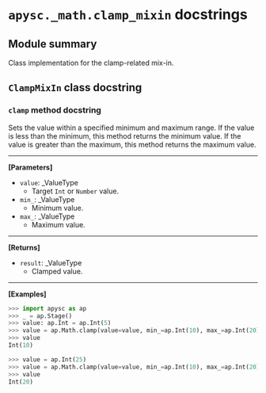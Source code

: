 # `apysc._math.clamp_mixin` docstrings

## Module summary

Class implementation for the clamp-related mix-in.

## `ClampMixIn` class docstring

### `clamp` method docstring

Sets the value within a specified minimum and maximum range. If the value is less than the minimum, this method returns the minimum value. If the value is greater than the maximum, this method returns the maximum value.<hr>

**[Parameters]**

- `value`: _ValueType
  - Target `Int` or `Number` value.
- `min_`: _ValueType
  - Minimum value.
- `max_`: _ValueType
  - Maximum value.

<hr>

**[Returns]**

- `result`: _ValueType
  - Clamped value.

<hr>

**[Examples]**

```py
>>> import apysc as ap
>>> _ = ap.Stage()
>>> value: ap.Int = ap.Int(5)
>>> value = ap.Math.clamp(value=value, min_=ap.Int(10), max_=ap.Int(20))
>>> value
Int(10)

>>> value = ap.Int(25)
>>> value = ap.Math.clamp(value=value, min_=ap.Int(10), max_=ap.Int(20))
>>> value
Int(20)
```
